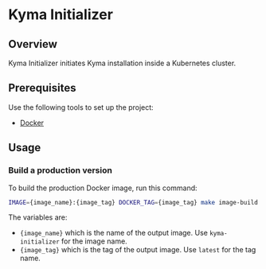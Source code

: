 # Kyma Initializer

## Overview

Kyma Initializer initiates Kyma installation inside a Kubernetes cluster.

## Prerequisites

Use the following tools to set up the project:

* [Docker](https://www.docker.com/)

## Usage

### Build a production version

To build the production Docker image, run this command:

```bash
IMAGE={image_name}:{image_tag} DOCKER_TAG={image_tag} make image-build
```

The variables are:

* `{image_name}` which is the name of the output image. Use `kyma-initializer` for the image name.
* `{image_tag}` which is the tag of the output image. Use `latest` for the tag name.
